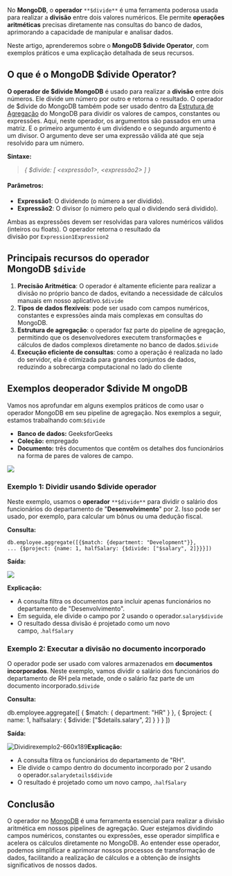 No **MongoDB**, o **operador** `**$divide**` é uma ferramenta poderosa usada para realizar a **divisão** entre dois valores numéricos. Ele permite **operações aritméticas** precisas diretamente nas consultas do banco de dados, aprimorando a capacidade de manipular e analisar dados.

Neste artigo, aprenderemos sobre o **MongoDB $divide Operator**, com exemplos práticos e uma explicação detalhada de seus recursos.

## O que é o MongoDB $divide Operator?

**O operador de $divide MongoDB** é usado para realizar a **divisão** entre dois números. Ele divide um número por outro e retorna o resultado. O operador de $divide do MongoDB também pode ser usado dentro da [Estrutura de Agregação](https://www.geeksforgeeks.org/aggregation-in-mongodb/) do MongoDB para dividir os valores de campos, constantes ou expressões. Aqui, neste operador, os argumentos são passados em uma matriz. E o primeiro argumento é um dividendo e o segundo argumento é um divisor. O argumento deve ser uma expressão válida até que seja resolvido para um número.

**Sintaxe:**

> _{ $divide: [ <expressão1>, <expressão2> ] }_

#### Parâmetros:

- **Expressão1**: O dividendo (o número a ser dividido).
- **Expressão2**: O divisor (o número pelo qual o dividendo será dividido).

Ambas as expressões devem ser resolvidas para valores numéricos válidos (inteiros ou floats). O operador retorna o resultado da divisão por `Expression1Expression2`

## Principais recursos do operador MongoDB `$divide`

1. **Precisão Aritmética**: O operador é altamente eficiente para realizar a divisão no próprio banco de dados, evitando a necessidade de cálculos manuais em nosso aplicativo.`$divide`
2. **Tipos de dados flexíveis**: pode ser usado com campos numéricos, constantes e expressões ainda mais complexas em consultas do MongoDB.
3. **Estrutura de agregação**: o operador faz parte do pipeline de agregação, permitindo que os desenvolvedores executem transformações e cálculos de dados complexos diretamente no banco de dados.`$divide`
4. **Execução eficiente de consultas**: como a operação é realizada no lado do servidor, ela é otimizada para grandes conjuntos de dados, reduzindo a sobrecarga computacional no lado do cliente

## **Exemplos de**operador $divide M ongoDB

Vamos nos aprofundar em alguns exemplos práticos de como usar o operador MongoDB em seu pipeline de agregação. Nos exemplos a seguir, estamos trabalhando com:`$divide`

- **Banco de dados:** GeeksforGeeks
- **Coleção:** empregado
- **Documento:** três documentos que contêm os detalhes dos funcionários na forma de pares de valores de campo.

![](https://media.geeksforgeeks.org/wp-content/uploads/20200712164714/dividedatabase-660x519.jpg)

### **Exemplo 1: Dividir usando $divide operador**

Neste exemplo, usamos o **operador** `**$divide**` para dividir o salário dos funcionários do departamento de "**Desenvolvimento**" por 2. Isso pode ser usado, por exemplo, para calcular um bônus ou uma dedução fiscal.

**Consulta:**

```
db.employee.aggregate([{$match: {department: "Development"}},
... {$project: {name: 1, halfSalary: {$divide: ["$salary", 2]}}}])
```

**Saída:**

![](https://media.geeksforgeeks.org/wp-content/uploads/20200712164746/divideexample1-660x181.jpg)

**Explicação:**

- A consulta filtra os documentos para incluir apenas funcionários no departamento de "Desenvolvimento".
- Em seguida, ele divide o campo por 2 usando o operador.`salary$divide`
- O resultado dessa divisão é projetado como um novo campo, .`halfSalary`

### **Exemplo 2: Executar a divisão no documento incorporado**

O operador pode ser usado com valores armazenados em **documentos incorporados**. Neste exemplo, vamos dividir o salário dos funcionários do departamento de RH pela metade, onde o salário faz parte de um documento incorporado.`$divide`

**Consulta:**

db.employee.aggregate([
  { $match: { department: "HR" } },
  { $project: { name: 1, halfsalary: { $divide: ["$details.salary", 2] } } }
])

**Saída:**

![Dividirexemplo2-660x189](https://media.geeksforgeeks.org/wp-content/uploads/20240621094642/divideexample2-660x189.jpg)**Explicação:**

- A consulta filtra os funcionários do departamento de "RH".
- Ele divide o campo dentro do documento incorporado por 2 usando o operador.`salarydetails$divide`
- O resultado é projetado como um novo campo, .`halfSalary`

## Conclusão

O operador no [MongoDB](https://www.geeksforgeeks.org/mongodb-an-introduction/) é uma ferramenta essencial para realizar a divisão aritmética em nossos pipelines de agregação. Quer estejamos dividindo campos numéricos, constantes ou expressões, esse operador simplifica e acelera os cálculos diretamente no MongoDB. Ao entender esse operador, podemos simplificar e aprimorar nossos processos de transformação de dados, facilitando a realização de cálculos e a obtenção de insights significativos de nossos dados.